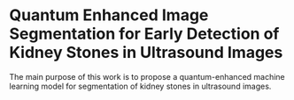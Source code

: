 # Quantum Enhanced Image Segmentation for Early Detection of Kidney Stones in Ultrasound Images
The main purpose of this work is to propose a quantum-enhanced machine learning model for segmentation of kidney stones in ultrasound images.
